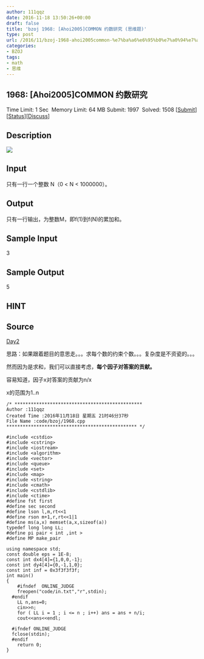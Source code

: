 ```yaml
---
author: 111qqz
date: 2016-11-18 13:50:26+00:00
draft: false
title: 'bzoj 1968: [Ahoi2005]COMMON 约数研究 (思维题)'
type: post
url: /2016/11/bzoj-1968-ahoi2005common-%e7%ba%a6%e6%95%b0%e7%a0%94%e7%a9%b6-%e6%80%9d%e7%bb%b4%e9%a2%98/
categories:
- BZOJ
tags:
- math
- 思维
---
```





## 1968: [Ahoi2005]COMMON 约数研究


Time Limit: 1 Sec  Memory Limit: 64 MB
Submit: 1997  Solved: 1508
[[Submit](http://www.lydsy.com/JudgeOnline/submitpage.php?id=1968)][[Status](http://www.lydsy.com/JudgeOnline/problemstatus.php?id=1968)][[Discuss](http://www.lydsy.com/JudgeOnline/bbs.php?id=1968)]


## Description




![](http://www.lydsy.com/JudgeOnline/images/1968.jpg)





## Input




只有一行一个整数 N（0 < N < 1000000）。




## Output




只有一行输出，为整数M，即f(1)到f(N)的累加和。




## Sample Input




3





## Sample Output




5





## HINT







## Source






[Day2](http://www.lydsy.com/JudgeOnline/problemset.php?search=Day2)




思路：如果跟着题目的意思走。。。求每个数的约束个数。。。复杂度是不资瓷的。。。

然而因为是求和，我们可以直接考虑，**每个因子对答案的贡献。**

容易知道，因子x对答案的贡献为n/x

x的范围为1..n

    
    /* ***********************************************
    Author :111qqz
    Created Time :2016年11月18日 星期五 21时46分37秒
    File Name :code/bzoj/1968.cpp
    ************************************************ */
    
    #include <cstdio>
    #include <cstring>
    #include <iostream>
    #include <algorithm>
    #include <vector>
    #include <queue>
    #include <set>
    #include <map>
    #include <string>
    #include <cmath>
    #include <cstdlib>
    #include <ctime>
    #define fst first
    #define sec second
    #define lson l,m,rt<<1
    #define rson m+1,r,rt<<1|1
    #define ms(a,x) memset(a,x,sizeof(a))
    typedef long long LL;
    #define pi pair < int ,int >
    #define MP make_pair
    
    using namespace std;
    const double eps = 1E-8;
    const int dx4[4]={1,0,0,-1};
    const int dy4[4]={0,-1,1,0};
    const int inf = 0x3f3f3f3f;
    int main()
    {
    	#ifndef  ONLINE_JUDGE 
    	freopen("code/in.txt","r",stdin);
      #endif
    	LL n,ans=0;
    	cin>>n;
    	for ( LL i = 1 ; i <= n ; i++) ans = ans + n/i;
    	cout<<ans<<endl;
    
      #ifndef ONLINE_JUDGE  
      fclose(stdin);
      #endif
        return 0;
    }
    



